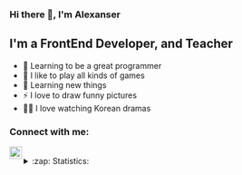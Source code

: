 ### Hi there 👋, I'm Alexanser

## I'm a FrontEnd Developer, and Teacher
- 💪 Learning to be a great programmer
- 🎉 I like to play all kinds of games
- 🥅 Learning new things
- ⚡ I love to draw funny pictures
- 🤹🏽 I love watching Korean dramas

### Connect with me:

[<img align="left" alt="AirSunday | VK" width="22px" src="https://cdn.jsdelivr.net/npm/simple-icons@v3/icons/vk.svg" />][vk]

<br />

<details>
  <summary>:zap: Statistics:</summary>
   <img align="left" alt="codeSTACKr's GitHub Stats" src="https://github-readme-stats.vercel.app/api/top-langs/?username=VladKalachev&langs_count=8&layout=compact" />
    <br />
    <img align="left" alt="codeSTACKr's GitHub Stats" src="https://github-readme-stats.vercel.app/api?username=VladKalachev&show_icons=true" />
</details>

[vk]: https://vk.com/superkisa2001